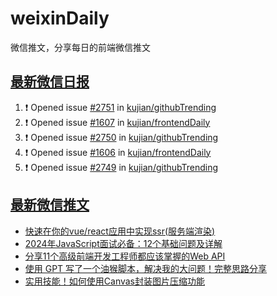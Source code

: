 # weixinDaily
微信推文，分享每日的前端微信推文

## [最新微信日报](https://github.com/kujian/weixinDaily/issues)

<!--START_SECTION:activity-->
1. ❗ Opened issue [#2751](https://github.com/kujian/githubTrending/issues/2751) in [kujian/githubTrending](https://github.com/kujian/githubTrending)
2. ❗ Opened issue [#1607](https://github.com/kujian/frontendDaily/issues/1607) in [kujian/frontendDaily](https://github.com/kujian/frontendDaily)
3. ❗ Opened issue [#2750](https://github.com/kujian/githubTrending/issues/2750) in [kujian/githubTrending](https://github.com/kujian/githubTrending)
4. ❗ Opened issue [#1606](https://github.com/kujian/frontendDaily/issues/1606) in [kujian/frontendDaily](https://github.com/kujian/frontendDaily)
5. ❗ Opened issue [#2749](https://github.com/kujian/githubTrending/issues/2749) in [kujian/githubTrending](https://github.com/kujian/githubTrending)
<!--END_SECTION:activity-->


## [最新微信推文](https://weixin.qdkfweb.cn/)

<!-- BLOG-POST-LIST:START -->
- [快速在你的vue/react应用中实现ssr&lpar;服务端渲染&rpar;](https://weixin.qdkfweb.cn/39620.html)
- [2024年JavaScript面试必备：12个基础问题及详解](https://weixin.qdkfweb.cn/39610.html)
- [分享11个高级前端开发工程师都应该掌握的Web API](https://weixin.qdkfweb.cn/39611.html)
- [使用 GPT 写了一个油猴脚本，解决我的大问题！完整思路分享](https://weixin.qdkfweb.cn/39588.html)
- [实用技能！如何使用Canvas封装图片压缩功能](https://weixin.qdkfweb.cn/39583.html)
<!-- BLOG-POST-LIST:END -->